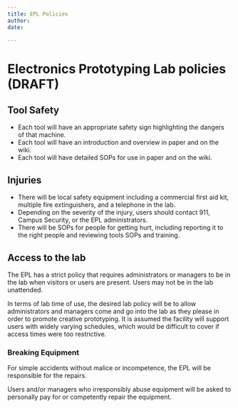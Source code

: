 ```yaml
---
title: EPL Policies
author: 
date: 

---
```


# Electronics Prototyping Lab policies (DRAFT)

## Tool Safety

 - Each tool will have an appropriate safety sign highlighting the dangers of that machine.
 - Each tool will have an introduction and overview in paper and on the wiki.
 - Each tool will have detailed SOPs for use in paper and on the wiki.

## Injuries

 - There will be local safety equipment including a commercial first aid kit, multiple fire extinguishers, and a telephone in the lab. 
 - Depending on the severity of the injury, users should contact 911, Campus Security, or the EPL administrators.
 - There will be SOPs for people for getting hurt, including reporting it to the right people and reviewing tools SOPs and training.

## Access to the lab

The EPL has a strict policy that requires administrators or managers to be in the lab when visitors or users are present. Users may not be in the lab unattended.

In terms of lab time of use, the desired lab policy will be to allow administrators and managers come and go into the lab as they please in order to promote creative prototyping. It is assumed the facility will support users with widely varying schedules, which would be difficult to cover if access times were too restrictive.

### Breaking Equipment

For simple accidents without malice or incompetence, the EPL will be responsible for the repairs. 

Users and/or managers who irresponsibly abuse equipment will be asked to personally pay for or competently repair the equipment.
